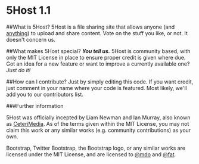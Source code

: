 5Host 1.1
====================



##What is 5Host?
5Host is a file sharing site that allows anyone (and [anything](http://i1.kym-cdn.com/photos/images/newsfeed/000/427/566/b67.jpeg)) to upload and share content. Vote on the stuff you like, or not. It doesn't concern us.


##What makes 5Host special?
***You tell us.*** 5Host is community based, with only the MIT License in place to ensure proper credit is given where due. Got an idea for a new feature or want to improve a currently available one? *Just do it!*

##How can I contribute?
Just by simply editing this code. If you want credit, just comment in your name where your code is featured. Most likely, we'll add you to our contributors list.

###Further information

5Host was officially incepted by Liam Newman and Ian Murray, also known as [CeteriMedia](https://ceteri.org). As of the terms given within the MIT License, you may not claim this work or any similar works (e.g. community contributions) as your own.

Bootstrap, Twitter Bootstrap, the Bootstrap logo, or any similar works are licensed under the MIT License, and are licensed to [@mdo](https://twitter.com/mdo) and [@fat](https://twitter.com/fat).
